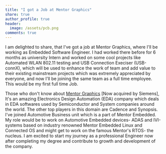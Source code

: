 ```yaml
---
title: "I got a Job at Mentor Graphics"
share: true
author_profile: true
header:
  image: /assets/pcb.png
comments: true  
---
```

I am delighted to share, that I've got a job at Mentor Graphics, where I'll be working as Embedded Software Engineer. I had worked there before for 6 months as university Intern and worked on some cool projects like Automated WLAN 802.11 testing and USB Connection Execiser (USB-connX), which will be used to enhance the work of team and add value to their existing mainstream projects which was extremely appreciated by everyone, and now I'll be joining the same team as a full time employee. This would be my first full time Job.

Those who don't know about [Mentor Graphics](https://www.mentor.com) [Now acquired by Siemens], It's an amazing Electronics Design Automation (EDA) company which deals in EDA softwares used by Semiconductor and System companies around the world. The other top players in this domain are Cadence and Synopsis. I've joined Automotive Business unit which is a part of Mentor Embedded. My role would be to work on Automotive Embedded devices- ADAS and IVI-systems based on industry renowned Mentor Embedded Linux and Connected OS and might get to work on the famous Mentor's RTOS- the nucleus. I am excited to start my journey as a professional Engineer now after completing my degree and contribute to growth and development of the company.

